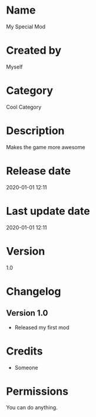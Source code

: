 # Name
My Special Mod

# Created by
Myself

# Category
Cool Category

# Description
Makes the game more awesome

# Release date
2020-01-01 12:11

# Last update date
2020-01-01 12:11

# Version
1.0

# Changelog
## Version 1.0
* Released my first mod

# Credits
* Someone

# Permissions
You can do anything.
